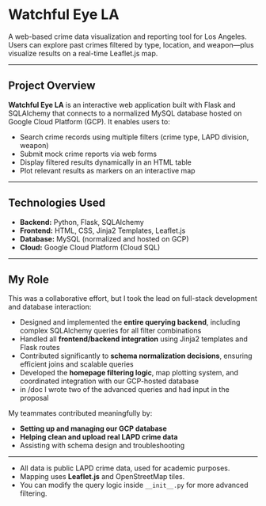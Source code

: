 
# Watchful Eye LA

A web-based crime data visualization and reporting tool for Los Angeles. Users can explore past crimes filtered by type, location, and weapon—plus visualize results on a real-time Leaflet.js map.

---

## Project Overview

**Watchful Eye LA** is an interactive web application built with Flask and SQLAlchemy that connects to a normalized MySQL database hosted on Google Cloud Platform (GCP). It enables users to:

- Search crime records using multiple filters (crime type, LAPD division, weapon)
- Submit mock crime reports via web forms
- Display filtered results dynamically in an HTML table
- Plot relevant results as markers on an interactive map

---

## Technologies Used

- **Backend:** Python, Flask, SQLAlchemy
- **Frontend:** HTML, CSS, Jinja2 Templates, Leaflet.js
- **Database:** MySQL (normalized and hosted on GCP)
- **Cloud:** Google Cloud Platform (Cloud SQL)

---

## My Role

This was a collaborative effort, but I took the lead on full-stack development and database interaction:

- Designed and implemented the **entire querying backend**, including complex SQLAlchemy queries for all filter combinations
- Handled all **frontend/backend integration** using Jinja2 templates and Flask routes
- Contributed significantly to **schema normalization decisions**, ensuring efficient joins and scalable queries
- Developed the **homepage filtering logic**, map plotting system, and coordinated integration with our GCP-hosted database
- in /doc I wrote two of the advanced queries and had input in the proposal 

My teammates contributed meaningfully by:

- **Setting up and managing our GCP database**
- **Helping clean and upload real LAPD crime data**
- Assisting with schema design and troubleshooting

---


- All data is public LAPD crime data, used for academic purposes.
- Mapping uses **Leaflet.js** and OpenStreetMap tiles.
- You can modify the query logic inside `__init__.py` for more advanced filtering.

